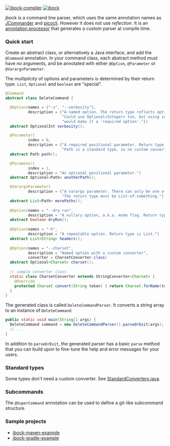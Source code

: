[![jbock-compiler](https://maven-badges.herokuapp.com/maven-central/io.github.jbock-java/jbock-compiler/badge.svg?color=grey&subject=jbock-compiler)](https://maven-badges.herokuapp.com/maven-central/io.github.jbock-java/jbock-compiler)
[![jbock](https://maven-badges.herokuapp.com/maven-central/io.github.jbock-java/jbock/badge.svg?subject=jbock)](https://maven-badges.herokuapp.com/maven-central/io.github.jbock-java/jbock)

jbock is a command line parser, which uses the same annotation names as [JCommander](https://jcommander.org/)
and [picocli](https://github.com/remkop/picocli).
However it does not use *reflection*.
It is an
[annotation processor](https://openjdk.java.net/groups/compiler/processing-code.html)
that generates a custom parser at compile time.

### Quick start

Create an abstract class, or alternatively a Java interface,
and add the `@Command` annotation.
In your command class, each abstract method must have *no* arguments,
and be annotated with either `@Option`, `@Parameter` or `@VarargsParameter`.

The *multiplicity* of options and parameters is determined by their return type. `List`, `Optional` and `boolean` are "special".

````java
@Command
abstract class DeleteCommand {

  @Option(names = {"-v", "--verbosity"},
          description = {"A named option. The return type reflects optionality.",
                         "Could use Optional<Integer> too, but using int or Integer",
                         "would make it a 'required option'."})
  abstract OptionalInt verbosity();

  @Parameter(
          index = 0,
          description = {"A required positional parameter. Return type is non-optional.",
                         "Path is a standard type, so no custom converter is needed."})
  abstract Path path();

  @Parameter(
          index = 1,
          description = "An optional positional parameter.")
  abstract Optional<Path> anotherPath();

  @VarargsParameter(
          description = {"A varargs parameter. There can only be one of these.",
                         "The return type must be List-of-something."})
  abstract List<Path> morePaths();
  
  @Option(names = "--dry-run",
          description = "A nullary option, a.k.a. mode flag. Return type is boolean.")
  abstract boolean dryRun();
  
  @Option(names = "-h",
          description = "A repeatable option. Return type is List.")
  abstract List<String> headers(); 
  
  @Option(names = "--charset",
          description = "Named option with a custom converter",
          converter = CharsetConverter.class)
  abstract Optional<Charset> charset();
  
  // sample converter class
  static class CharsetConverter extends StringConverter<Charset> {
    @Override
    protected Charset convert(String token) { return Charset.forName(token); }
  }
}
````

The generated class is called `DeleteCommandParser`. It converts a string array to an instance of `DeleteCommand`:

````java
public static void main(String[] args) {
  DeleteCommand command = new DeleteCommandParser().parseOrExit(args);
  // ...
}

````

In addition to `parseOrExit`, the generated parser has a basic `parse` method 
that you can build upon to fine-tune the help and error messages for your users.

### Standard types

Some types don't need a custom converter. See [StandardConverters.java](https://github.com/jbock-java/jbock/blob/master/jbock/src/main/java/net/jbock/contrib/StandardConverters.java).

### Subcommands

The `@SuperCommand` annotation can be used to define a git-like subcommand structure.

### Sample projects

* [jbock-maven-example](https://github.com/jbock-java/jbock-maven-example)
* [jbock-gradle-example](https://github.com/jbock-java/jbock-gradle-example)

